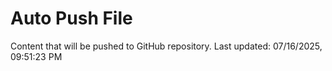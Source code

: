 # Auto Push File

Content that will be pushed to GitHub repository.
Last updated: 07/16/2025, 09:51:23 PM